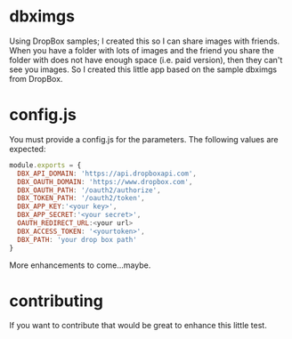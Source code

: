# dbximgs
Using DropBox samples; I created this so I can share images with friends.
When you have a folder with lots of images and the friend you share the folder
with does not have enough space (i.e. paid version), then they can't see
you images.  So I created this little app based on the sample dbximgs from DropBox.

# config.js
You must provide a config.js for the parameters.
The following values are expected:

```javascript
module.exports = {
  DBX_API_DOMAIN: 'https://api.dropboxapi.com',
  DBX_OAUTH_DOMAIN: 'https://www.dropbox.com',
  DBX_OAUTH_PATH: '/oauth2/authorize',
  DBX_TOKEN_PATH: '/oauth2/token',
  DBX_APP_KEY:'<your key>',
  DBX_APP_SECRET:'<your secret>',
  OAUTH_REDIRECT_URL:<your url>
  DBX_ACCESS_TOKEN: '<yourtoken>',
  DBX_PATH: 'your drop box path'
}
```
More enhancements to come...maybe.

# contributing
If you want to contribute that would be great to enhance this little test.
